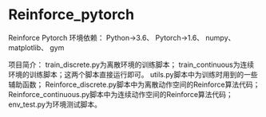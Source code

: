 # Reinforce_pytorch
Reinforce Pytorch
环境依赖：
Python->3.6、
Pytorch->1.6、
numpy、
matplotlib、
gym

项目简介：
train_discrete.py为离散环境的训练脚本；
train_continuous为连续环境的训练脚本；这两个脚本直接运行即可。
utils.py脚本中为训练时用到的一些辅助函数；
Reinforce_discrete.py脚本中为离散动作空间的Reinforce算法代码；
Reinforce_continuous.py脚本中为连续动作空间的Reinforce算法代码；
env_test.py为环境测试脚本。
